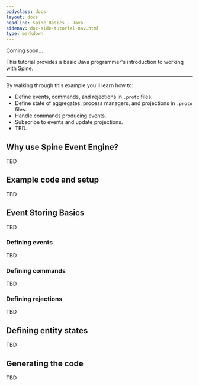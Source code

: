 ```yaml
---
bodyclass: docs
layout: docs
headline: Spine Basics - Java
sidenav: doc-side-tutorial-nav.html
type: markdown
---
```

<p class="coming-soon">Coming soon...</p>

<p class="lead">This tutorial provides a basic Java programmer's introduction to
working with Spine.</p>
<hr>

By walking through this example you'll learn how to:

- Define events, commands, and rejections in `.proto` files.
- Define state of aggregates, process managers, and projections in `.proto` files.
- Handle commands producing events.
- Subscribe to events and update projections.
- TBD.

## Why use Spine Event Engine?

TBD

## Example code and setup

TBD

## Event Storing Basics

TBD

### Defining events

TBD

### Defining commands

TBD

### Defining rejections

TBD

## Defining entity states

TBD

## Generating the code

TBD
